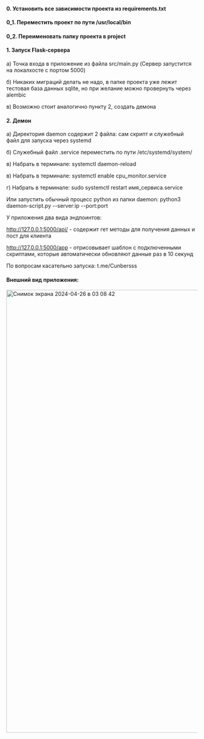 #### 0. Установить все зависимости проекта из requirements.txt
#### 0_1. Переместить проект по пути /usr/local/bin
#### 0_2. Переименовать папку проекта в project


#### 1. Запуск Flask-сервера

а) Точка входа в приложение из файла src/main.py (Сервер запустится на локалхосте с портом 5000)

б) Никаких миграций делать не надо, в папке проекта уже лежит тестовая база данных sqlite, но при желание можно провернуть через alembic

в) Возможно стоит аналогично пункту 2, создать демона


#### 2. Демон

а) Директория daemon содержит 2 файла: сам скрипт и служебный файл для запуска через systemd

б) Служебный файл .service переместить по пути /etc/systemd/system/

в) Набрать в терминале: systemctl daemon-reload

в) Набрать в терминале: systemctl enable cpu_monitor.service

г) Набрать в терминале: sudo systemctl restart имя_сервиса.service


Или запустить обычный процесс python из папки daemon: python3 daemon-script.py --server:ip --port:port

У приложения два вида эндпоинтов:

http://127.0.0.1:5000/api/ - содержит гет методы для получения данных и пост для клиента

http://127.0.0.1:5000/app - отрисовывает шаблон с подключенными скриптами, которые автоматически обновляют данные раз в 10 секунд

По вопросам касательно запуска: t.me/Cunbersss

#### Внешний вид приложения:

<img width="1166" alt="Снимок экрана 2024-04-26 в 03 08 42" src="https://github.com/Cunberss/flask-test/assets/86554178/c4325235-44cc-464a-8fbf-3035c1b63e8d">
